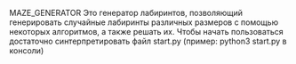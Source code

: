 MAZE_GENERATOR
Это генератор лабиринтов, позволяющий генерировать случайные лабиринты различных размеров
с помощью некоторых алгоритмов, а также решать их.
Чтобы начать пользоваться достаточно синтерпретировать файл start.py (пример: python3 start.py в консоли)
